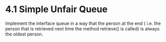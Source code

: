 #  4.1 Simple Unfair Queue
Implement the interface queue in a way that the person at the end (
i.e. the person that is retrieved next time the
method
retrieve()
is called) is always the oldest person.